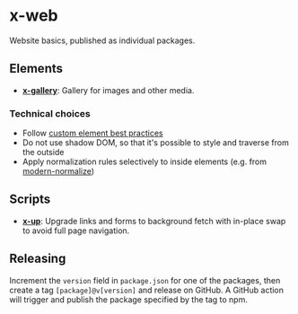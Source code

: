 # x-web

Website basics, published as individual packages.

## Elements

- [**x-gallery**](x-gallery): Gallery for images and other media.

### Technical choices

- Follow [custom element best practices](https://developers.google.com/web/fundamentals/web-components/best-practices)
- Do not use shadow DOM, so that it's possible to style and traverse from the outside
- Apply normalization rules selectively to inside elements (e.g. from [modern-normalize](https://github.com/sindresorhus/modern-normalize))

## Scripts

- [**x-up**](x-up): Upgrade links and forms to background fetch with in-place swap to avoid full page navigation.

## Releasing

Increment the `version` field in `package.json` for one of the packages, then create a tag `[package]@v[version]` and release on GitHub. A GitHub action will trigger and publish the package specified by the tag to npm.
